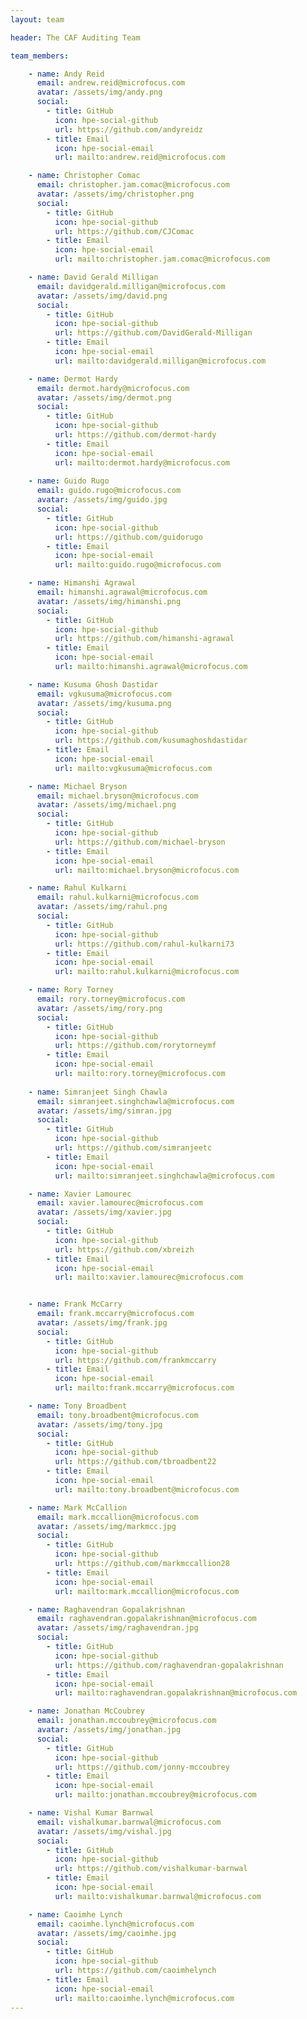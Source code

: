 ```yaml
---
layout: team

header: The CAF Auditing Team

team_members:

    - name: Andy Reid
      email: andrew.reid@microfocus.com
      avatar: /assets/img/andy.png
      social:
        - title: GitHub
          icon: hpe-social-github
          url: https://github.com/andyreidz
        - title: Email
          icon: hpe-social-email
          url: mailto:andrew.reid@microfocus.com

    - name: Christopher Comac
      email: christopher.jam.comac@microfocus.com
      avatar: /assets/img/christopher.png
      social:
        - title: GitHub
          icon: hpe-social-github
          url: https://github.com/CJComac
        - title: Email
          icon: hpe-social-email
          url: mailto:christopher.jam.comac@microfocus.com

    - name: David Gerald Milligan
      email: davidgerald.milligan@microfocus.com
      avatar: /assets/img/david.png
      social:
        - title: GitHub
          icon: hpe-social-github
          url: https://github.com/DavidGerald-Milligan
        - title: Email
          icon: hpe-social-email
          url: mailto:davidgerald.milligan@microfocus.com

    - name: Dermot Hardy
      email: dermot.hardy@microfocus.com
      avatar: /assets/img/dermot.png
      social:
        - title: GitHub
          icon: hpe-social-github
          url: https://github.com/dermot-hardy
        - title: Email
          icon: hpe-social-email
          url: mailto:dermot.hardy@microfocus.com
    
    - name: Guido Rugo
      email: guido.rugo@microfocus.com
      avatar: /assets/img/guido.jpg
      social:
        - title: GitHub
          icon: hpe-social-github
          url: https://github.com/guidorugo
        - title: Email
          icon: hpe-social-email
          url: mailto:guido.rugo@microfocus.com

    - name: Himanshi Agrawal
      email: himanshi.agrawal@microfocus.com
      avatar: /assets/img/himanshi.png
      social:
        - title: GitHub
          icon: hpe-social-github
          url: https://github.com/himanshi-agrawal
        - title: Email
          icon: hpe-social-email
          url: mailto:himanshi.agrawal@microfocus.com

    - name: Kusuma Ghosh Dastidar
      email: vgkusuma@microfocus.com
      avatar: /assets/img/kusuma.png
      social:
        - title: GitHub
          icon: hpe-social-github
          url: https://github.com/kusumaghoshdastidar
        - title: Email
          icon: hpe-social-email
          url: mailto:vgkusuma@microfocus.com

    - name: Michael Bryson
      email: michael.bryson@microfocus.com
      avatar: /assets/img/michael.png
      social:
        - title: GitHub
          icon: hpe-social-github
          url: https://github.com/michael-bryson
        - title: Email
          icon: hpe-social-email
          url: mailto:michael.bryson@microfocus.com

    - name: Rahul Kulkarni
      email: rahul.kulkarni@microfocus.com
      avatar: /assets/img/rahul.png
      social:
        - title: GitHub
          icon: hpe-social-github
          url: https://github.com/rahul-kulkarni73
        - title: Email
          icon: hpe-social-email
          url: mailto:rahul.kulkarni@microfocus.com

    - name: Rory Torney
      email: rory.torney@microfocus.com
      avatar: /assets/img/rory.png
      social:
        - title: GitHub
          icon: hpe-social-github
          url: https://github.com/rorytorneymf
        - title: Email
          icon: hpe-social-email
          url: mailto:rory.torney@microfocus.com
    
    - name: Simranjeet Singh Chawla
      email: simranjeet.singhchawla@microfocus.com
      avatar: /assets/img/simran.jpg
      social:
        - title: GitHub
          icon: hpe-social-github
          url: https://github.com/simranjeetc
        - title: Email
          icon: hpe-social-email
          url: mailto:simranjeet.singhchawla@microfocus.com      

    - name: Xavier Lamourec
      email: xavier.lamourec@microfocus.com
      avatar: /assets/img/xavier.jpg
      social:
        - title: GitHub
          icon: hpe-social-github
          url: https://github.com/xbreizh
        - title: Email
          icon: hpe-social-email
          url: mailto:xavier.lamourec@microfocus.com


    - name: Frank McCarry
      email: frank.mccarry@microfocus.com
      avatar: /assets/img/frank.jpg
      social:
        - title: GitHub
          icon: hpe-social-github
          url: https://github.com/frankmccarry
        - title: Email
          icon: hpe-social-email
          url: mailto:frank.mccarry@microfocus.com

    - name: Tony Broadbent
      email: tony.broadbent@microfocus.com
      avatar: /assets/img/tony.jpg
      social:
        - title: GitHub
          icon: hpe-social-github
          url: https://github.com/tbroadbent22
        - title: Email
          icon: hpe-social-email
          url: mailto:tony.broadbent@microfocus.com

    - name: Mark McCallion
      email: mark.mccallion@microfocus.com
      avatar: /assets/img/markmcc.jpg
      social:
        - title: GitHub
          icon: hpe-social-github
          url: https://github.com/markmccallion28
        - title: Email
          icon: hpe-social-email
          url: mailto:mark.mccallion@microfocus.com

    - name: Raghavendran Gopalakrishnan
      email: raghavendran.gopalakrishnan@microfocus.com
      avatar: /assets/img/raghavendran.jpg
      social:
        - title: GitHub
          icon: hpe-social-github
          url: https://github.com/raghavendran-gopalakrishnan
        - title: Email
          icon: hpe-social-email
          url: mailto:raghavendran.gopalakrishnan@microfocus.com

    - name: Jonathan McCoubrey
      email: jonathan.mccoubrey@microfocus.com
      avatar: /assets/img/jonathan.jpg
      social:
        - title: GitHub
          icon: hpe-social-github
          url: https://github.com/jonny-mccoubrey
        - title: Email
          icon: hpe-social-email
          url: mailto:jonathan.mccoubrey@microfocus.com

    - name: Vishal Kumar Barnwal
      email: vishalkumar.barnwal@microfocus.com
      avatar: /assets/img/vishal.jpg
      social:
        - title: GitHub
          icon: hpe-social-github
          url: https://github.com/vishalkumar-barnwal
        - title: Email
          icon: hpe-social-email
          url: mailto:vishalkumar.barnwal@microfocus.com

    - name: Caoimhe Lynch
      email: caoimhe.lynch@microfocus.com
      avatar: /assets/img/caoimhe.jpg
      social:
        - title: GitHub
          icon: hpe-social-github
          url: https://github.com/caoimhelynch
        - title: Email
          icon: hpe-social-email
          url: mailto:caoimhe.lynch@microfocus.com
---
```

